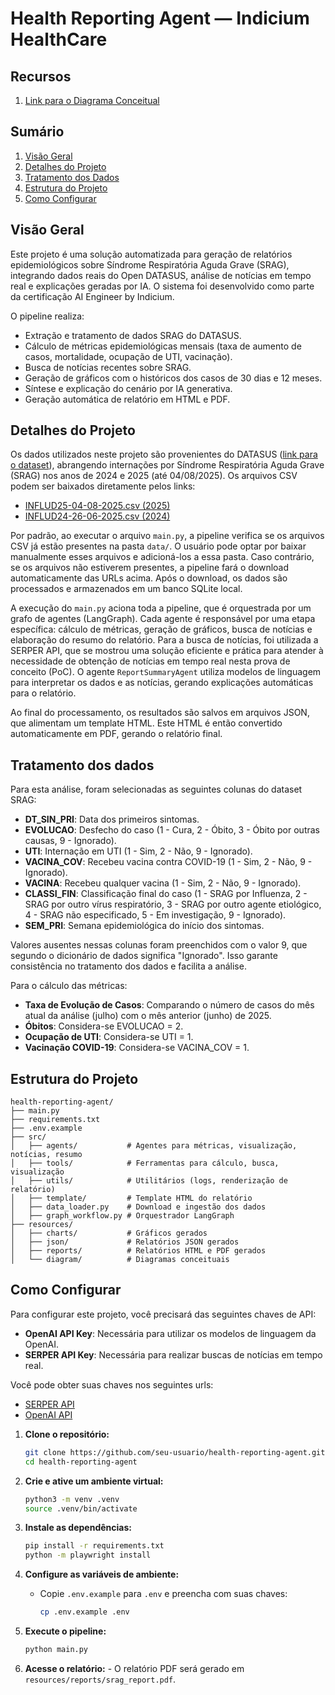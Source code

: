 # Health Reporting Agent — Indicium HealthCare

## Recursos

1. [Link para o Diagrama Conceitual](resources/diagram/conceptual_diagram.png)

## Sumário

1. [Visão Geral](#visão-geral)
2. [Detalhes do Projeto](#detalhes-do-projeto)
3. [Tratamento dos Dados](#tratamento-dos-dados)
4. [Estrutura do Projeto](#estrutura-do-projeto)
5. [Como Configurar](#como-configurar)

## Visão Geral

Este projeto é uma solução automatizada para geração de relatórios epidemiológicos sobre Síndrome Respiratória Aguda Grave (SRAG), integrando dados reais do Open DATASUS, análise de notícias em tempo real e explicações geradas por IA. O sistema foi desenvolvido como parte da certificação AI Engineer by Indicium.

O pipeline realiza:
- Extração e tratamento de dados SRAG do DATASUS.
- Cálculo de métricas epidemiológicas mensais (taxa de aumento de casos, mortalidade, ocupação de UTI, vacinação).
- Busca de notícias recentes sobre SRAG.
- Geração de gráficos com o históricos dos casos de 30 dias e 12 meses.
- Síntese e explicação do cenário por IA generativa.
- Geração automática de relatório em HTML e PDF.


## Detalhes do Projeto

Os dados utilizados neste projeto são provenientes do DATASUS ([link para o dataset](https://opendatasus.saude.gov.br/dataset/srag-2021-a-2024)), abrangendo internações por Síndrome Respiratória Aguda Grave (SRAG) nos anos de 2024 e 2025 (até 04/08/2025). Os arquivos CSV podem ser baixados diretamente pelos links:

- [INFLUD25-04-08-2025.csv (2025)](https://s3.sa-east-1.amazonaws.com/ckan.saude.gov.br/SRAG/2025/INFLUD25-04-08-2025.csv)
- [INFLUD24-26-06-2025.csv (2024)](https://s3.sa-east-1.amazonaws.com/ckan.saude.gov.br/SRAG/2024/INFLUD24-26-06-2025.csv)

Por padrão, ao executar o arquivo `main.py`, a pipeline verifica se os arquivos CSV já estão presentes na pasta `data/`. O usuário pode optar por baixar manualmente esses arquivos e adicioná-los a essa pasta. Caso contrário, se os arquivos não estiverem presentes, a pipeline fará o download automaticamente das URLs acima. Após o download, os dados são processados e armazenados em um banco SQLite local.

A execução do `main.py` aciona toda a pipeline, que é orquestrada por um grafo de agentes (LangGraph). Cada agente é responsável por uma etapa específica: cálculo de métricas, geração de gráficos, busca de notícias e elaboração do resumo do relatório. Para a busca de notícias, foi utilizada a SERPER API, que se mostrou uma solução eficiente e prática para atender à necessidade de obtenção de notícias em tempo real nesta prova de conceito (PoC). O agente `ReportSummaryAgent` utiliza modelos de linguagem para interpretar os dados e as notícias, gerando explicações automáticas para o relatório.

Ao final do processamento, os resultados são salvos em arquivos JSON, que alimentam um template HTML. Este HTML é então convertido automaticamente em PDF, gerando o relatório final.


## Tratamento dos dados

Para esta análise, foram selecionadas as seguintes colunas do dataset SRAG:

- **DT_SIN_PRI**: Data dos primeiros sintomas.
- **EVOLUCAO**: Desfecho do caso (1 - Cura, 2 - Óbito, 3 - Óbito por outras causas, 9 - Ignorado).
- **UTI**: Internação em UTI (1 - Sim, 2 - Não, 9 - Ignorado).
- **VACINA_COV**: Recebeu vacina contra COVID-19 (1 - Sim, 2 - Não, 9 - Ignorado).
- **VACINA**: Recebeu qualquer vacina (1 - Sim, 2 - Não, 9 - Ignorado).
- **CLASSI_FIN**: Classificação final do caso (1 - SRAG por Influenza, 2 - SRAG por outro vírus respiratório, 3 - SRAG por outro agente etiológico, 4 - SRAG não especificado, 5 - Em investigação, 9 - Ignorado).
- **SEM_PRI**: Semana epidemiológica do início dos sintomas.

Valores ausentes nessas colunas foram preenchidos com o valor 9, que segundo o dicionário de dados significa "Ignorado". Isso garante consistência no tratamento dos dados e facilita a análise.

Para o cálculo das métricas:
- **Taxa de Evolução de Casos**: Comparando o número de casos do mês atual da análise (julho) com o mês anterior (junho) de 2025.
- **Óbitos**: Considera-se EVOLUCAO = 2.
- **Ocupação de UTI**: Considera-se UTI = 1.
- **Vacinação COVID-19**: Considera-se VACINA_COV = 1.


## Estrutura do Projeto

```
health-reporting-agent/
├── main.py
├── requirements.txt
├── .env.example
├── src/
│   ├── agents/           # Agentes para métricas, visualização, notícias, resumo
│   ├── tools/            # Ferramentas para cálculo, busca, visualização
│   ├── utils/            # Utilitários (logs, renderização de relatório)
│   ├── template/         # Template HTML do relatório
│   ├── data_loader.py    # Download e ingestão dos dados
│   ├── graph_workflow.py # Orquestrador LangGraph
├── resources/
│   ├── charts/           # Gráficos gerados
│   ├── json/             # Relatórios JSON gerados
│   ├── reports/          # Relatórios HTML e PDF gerados
│   └── diagram/          # Diagramas conceituais
```

## Como Configurar

Para configurar este projeto, você precisará das seguintes chaves de API:

- **OpenAI API Key**: Necessária para utilizar os modelos de linguagem da OpenAI.
- **SERPER API Key**: Necessária para realizar buscas de notícias em tempo real.

Você pode obter suas chaves nos seguintes urls:

- [SERPER API](https://serper.dev/)
- [OpenAI API](https://platform.openai.com)

1. **Clone o repositório:**
	```bash
	git clone https://github.com/seu-usuario/health-reporting-agent.git
	cd health-reporting-agent
	```

2. **Crie e ative um ambiente virtual:**
	```bash
	python3 -m venv .venv
	source .venv/bin/activate
	```

3. **Instale as dependências:**
	```bash
	pip install -r requirements.txt
	python -m playwright install
	```

4. **Configure as variáveis de ambiente:**
	- Copie `.env.example` para `.env` e preencha com suas chaves:
		```bash
		cp .env.example .env
		```

5. **Execute o pipeline:**
	```bash
	python main.py
	```

6. **Acesse o relatório:**
		- O relatório PDF será gerado em `resources/reports/srag_report.pdf`.
